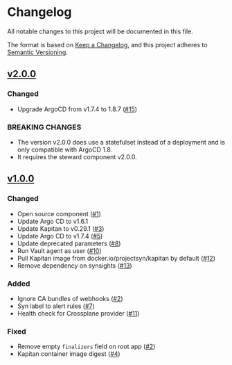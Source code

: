 # Changelog
All notable changes to this project will be documented in this file.

The format is based on [Keep a Changelog](https://keepachangelog.com/en/1.0.0/),
and this project adheres to [Semantic Versioning](https://semver.org/spec/v2.0.0.html).

## [v2.0.0]

### Changed
- Upgrade ArgoCD from v1.7.4 to 1.8.7 ([#15])

### BREAKING CHANGES
- The version v2.0.0 does use a statefulset instead of a deployment and is only compatible with ArgoCD 1.8.
- It requires the steward component v2.0.0.

## [v1.0.0]

### Changed

- Open source component ([#1])
- Update Argo CD to v1.6.1
- Update Kapitan to v0.29.1 ([#3])
- Update Argo CD to v1.7.4 ([#5])
- Update deprecated parameters ([#8])
- Run Vault agent as user ([#10])
- Pull Kapitan image from docker.io/projectsyn/kapitan by default ([#12])
- Remove dependency on synsights ([#13])

### Added

- Ignore CA bundles of webhooks ([#2])
- Syn label to alert rules ([#7])
- Health check for Crossplane provider ([#11])

### Fixed

- Remove empty `finalizers` field on root app ([#2])
- Kapitan container image digest ([#4])

[Unreleased]: https://github.com/projectsyn/component-argocd/compare/v2.0.0...HEAD
[v1.0.0]: https://github.com/projectsyn/component-argocd/releases/tag/v1.0.0
[v2.0.0]: https://github.com/projectsyn/component-argocd/releases/tag/v2.0.0

[#1]: https://github.com/projectsyn/component-argocd/pull/1
[#2]: https://github.com/projectsyn/component-argocd/pull/2
[#3]: https://github.com/projectsyn/component-argocd/pull/3
[#4]: https://github.com/projectsyn/component-argocd/pull/4
[#5]: https://github.com/projectsyn/component-argocd/pull/5
[#7]: https://github.com/projectsyn/component-argocd/pull/7
[#8]: https://github.com/projectsyn/component-argocd/pull/8
[#10]: https://github.com/projectsyn/component-argocd/pull/10
[#11]: https://github.com/projectsyn/component-argocd/pull/11
[#12]: https://github.com/projectsyn/component-argocd/pull/12
[#13]: https://github.com/projectsyn/component-argocd/pull/13
[#15]: https://github.com/projectsyn/component-argocd/pull/15
